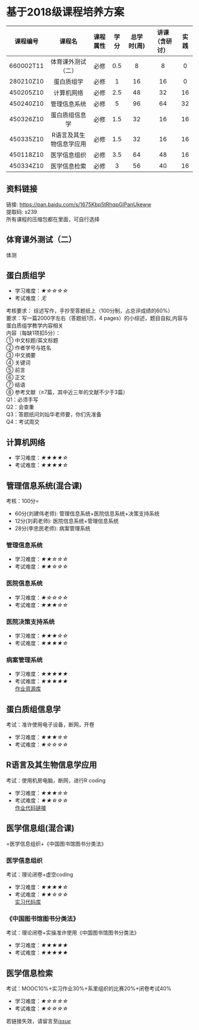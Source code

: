 # 基于2018级课程培养方案

|课程编号|课程名|课程属性|学分|总学时(周)|讲课（含研讨）|实践|
| :----: |:----: |:----: |:----: |:----: |:----: |:----: |
|660002T11 	|体育课外测试（二）| 	必修 |	0.5| 	8 |	8 	|0| 	 
|280210Z10| 	蛋白质组学 |	必修 	|1 	|16 |	16 |	0 	| 
|450205Z10 	|计算机网络 |	必修 |	2.5 |	48 |	32 	|16 	| 
|450240Z10| 	管理信息系统| 	必修 	|5 |	96| 	64 	|32 |	 
|450326Z10 |	蛋白质组信息学 |	必修 |	1.5 |	32| 	16 |	16 |	 
|450335Z10 	|R语言及其生物信息学应用 |	必修| 	1.5 |	32 |	16| 	16| 	 
|450118Z10 	|医学信息组织 	|必修 |	3.5| 	64 	|48 |	16 	| 
|450334Z10 |	医学信息检索 	|必修| 	3 	|56 	|40| 	16 	 |

## 资料链接
链接: https://pan.baidu.com/s/1675Kbp5tRhqpGIPanUkeww   
提取码: s239  
所有课程的压缩包都在里面，可自行选择  

## 体育课外测试（二）
体测

## 蛋白质组学
* 学习难度：*★☆☆☆☆*
* 考试难度：*无*  

考核要求：
综述写作，手抄至答题纸上（100分制，占总评成绩的60%）  
要求：写一篇2000字左右（答题纸1页，4 pages）的小综述，题目自拟,内容与蛋白质组学教学内容相关  
内容（每缺1项扣5分）：  
① 中文标题/英文标题  
② 作者学号与姓名  
③ 中文摘要  
④ 关键词  
⑤ 前言  
⑥ 正文  
⑦ 结语  
⑧ 参考文献（≥7篇，其中近三年的文献不少于3篇）  
Q1：必须手写  
Q2：会查重  
Q3：答题纸问刘灿华老师要，你们先准备  
Q4：考试周交  


## 计算机网络

* 学习难度：*★★★★☆*
* 考试难度：*★★★★☆*  


## 管理信息系统(混合课)

考核：100分=  
* 60分(刘建伟老师): 管理信息系统+医院信息系统+决策支持系统
* 12分(刘莉老师): 医院信息系统+管理信息系统
* 28分(李忠民老师): 病案管理系统

### 管理信息系统
* 学习难度：*★★☆☆☆*
* 考试难度：*★★☆☆☆*  

### 医院信息系统
* 学习难度：*★☆☆☆☆*
* 考试难度：*★★★☆☆*  

### 医院决策支持系统
* 学习难度：*★★★☆☆*
* 考试难度：*★★★★☆*  

### 病案管理系统
* 学习难度：*★★★★★*
* 考试难度：*★★★★★*  
[作业资源库](https://github.com/CSUBioinformatics1801/Medical_Record_Management_ZYZ)

## 蛋白质组信息学
考试：准许使用电子设备，断网，开卷
* 学习难度：*★★★☆☆*
* 考试难度：*★☆☆☆☆*  


## R语言及其生物信息学应用
考试：使用机房电脑，断网，进行R coding
* 学习难度：*★★★☆☆*
* 考试难度：*★★☆☆☆*  
[作业代码链接](https://github.com/CSUBioinformatics1801/R_Bioinformatics_ZYZ)

## 医学信息组(混合课)
=医学信息组织+《中国图书馆图书分类法》

### 医学信息组织
考试：理论闭卷+虚空coding
* 学习难度：*★★★★☆*
* 考试难度：*★★☆☆☆*  
[实习代码库](https://github.com/CSUBioinformatics1801/Medical_Information_Organization_ZYZ)

### 《中国图书馆图书分类法》
考试：理论闭卷+实操准许使用《中国图书馆图书分类法》
* 学习难度：*★★★★★*
* 考试难度：*★★★★★*  

## 医学信息检索
考试：MOOC10%+实习作业30%+系里组织的比赛20%+闭卷考试40%
* 学习难度：*★☆☆☆☆*
* 考试难度：*★☆☆☆☆*  

若链接失效，请留言至[*issue*](https://github.com/CSUBioinformatics1801/tips-for-courses/issues)
